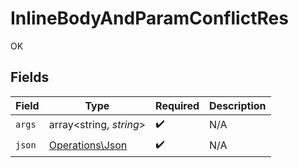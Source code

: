 # InlineBodyAndParamConflictRes

OK


## Fields

| Field                                              | Type                                               | Required                                           | Description                                        |
| -------------------------------------------------- | -------------------------------------------------- | -------------------------------------------------- | -------------------------------------------------- |
| `args`                                             | array<string, *string*>                            | :heavy_check_mark:                                 | N/A                                                |
| `json`                                             | [Operations\Json](../../Models/Operations/Json.md) | :heavy_check_mark:                                 | N/A                                                |